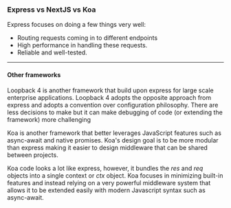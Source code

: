 ### Express vs NextJS vs Koa 

Express focuses on doing a few things very well:

* Routing requests coming in to different endpoints 
* High performance in handling these requests.
* Reliable and well-tested.

---- 
#### Other frameworks 

Loopback 4 is another framework that build upon express for large scale enterprise applications. Loopback 4 adopts the opposite approach from express and adopts a convention over configuration philosophy. There are less decisions to make but it can make debugging of code (or extending the framework) more challenging

Koa is another framework that better leverages JavaScript features such as async-await and native promises. Koa's design goal is to be more modular than express making it easier to design middleware that can be shared between projects. 

Koa code looks a lot like express, however, it bundles the *res* and *req* objects into a single context or *ctx* object. Koa focuses in minimizing built-in features and instead relying on a very powerful middleware system that allows it to be extended easily with modern Javascript syntax such as async-await.